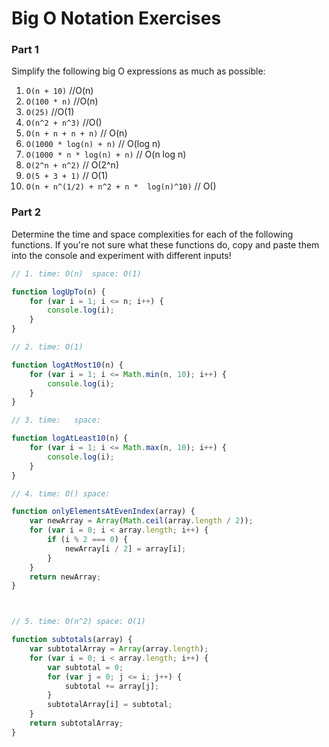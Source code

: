 # Big O Notation Exercises

### Part 1

Simplify the following big O expressions as much as possible:

1. `O(n + 10)` //O(n)
2. `O(100 * n)` //O(n)
3. `O(25)` //O(1)
4. `O(n^2 + n^3)` //O()
5. `O(n + n + n + n)` // O(n)
6. `O(1000 * log(n) + n)` // O(log n)
7. `O(1000 * n * log(n) + n)` // O(n log n)
8. `O(2^n + n^2)` // O(2^n)
9. `O(5 + 3 + 1)` // O(1)
10. `O(n + n^(1/2) + n^2 + n *  log(n)^10)` // O()

### Part 2

Determine the time and space complexities for each of the following functions. If you're not sure what these functions do, copy and paste them into the console and experiment with different inputs!


```js
// 1. time: O(n)  space: O(1)

function logUpTo(n) {
    for (var i = 1; i <= n; i++) {
        console.log(i);
    }
}

// 2. time: O(1)

function logAtMost10(n) {
    for (var i = 1; i <= Math.min(n, 10); i++) {
        console.log(i);
    }
}

// 3. time:   space:

function logAtLeast10(n) {
    for (var i = 1; i <= Math.max(n, 10); i++) {
        console.log(i);
    }
}

// 4. time: O() space:

function onlyElementsAtEvenIndex(array) {
    var newArray = Array(Math.ceil(array.length / 2));
    for (var i = 0; i < array.length; i++) {
        if (i % 2 === 0) {
            newArray[i / 2] = array[i];
        }
    }
    return newArray;
}



// 5. time: O(n^2) space: O(1)

function subtotals(array) {
    var subtotalArray = Array(array.length);
    for (var i = 0; i < array.length; i++) {
        var subtotal = 0;
        for (var j = 0; j <= i; j++) {
            subtotal += array[j];
        }
        subtotalArray[i] = subtotal;
    }
    return subtotalArray;
}
```
